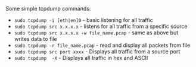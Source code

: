 Some simple tcpdump commands:

- `sudo tcpdump -i [eth|en]0` - basic listening for all traffic
- `sudo tcpdump src x.x.x.x` - listens for all traffic from a specific source
- `sudo tcpdump src x.x.x.x -w file_name.pcap` - same as above but writes data to file
- `sudo tcpdump -r file_name.pcap` - read and display all packets from file
- `sudo tcpdump src port xxxx` - Displays all traffic from a source port
- `sudo tcpdump  -X` - Displays all traffic in hex and ASCII